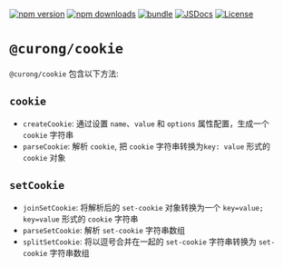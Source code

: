 [![npm version][npm-version-src]][npm-version-href]
[![npm downloads][npm-downloads-src]][npm-downloads-href]
[![bundle][bundle-src]][bundle-href]
[![JSDocs][jsdocs-src]][jsdocs-href]
[![License][license-src]][license-href]

[npm-version-src]: https://img.shields.io/npm/v/@curong/cookie?style=flat&colorA=080f12&colorB=1fa669
[npm-version-href]: https://npmjs.com/package/@curong/cookie
[npm-downloads-src]: https://img.shields.io/npm/dm/@curong/cookie?style=flat&colorA=080f12&colorB=1fa669
[npm-downloads-href]: https://npmjs.com/package/@curong/cookie
[bundle-src]: https://img.shields.io/bundlephobia/minzip/@curong/cookie?style=flat&colorA=080f12&colorB=1fa669&label=minzip
[bundle-href]: https://bundlephobia.com/result?p=@curong/cookie
[license-src]: https://img.shields.io/github/license/wtklbm/curong.svg?style=flat&colorA=080f12&colorB=1fa669
[license-href]: https://github.com/wtklbm/curong/blob/main/LICENSE
[jsdocs-src]: https://img.shields.io/badge/jsdocs-reference-080f12?style=flat&colorA=080f12&colorB=1fa669
[jsdocs-href]: https://www.jsdocs.io/package/@curong/cookie

# `@curong/cookie`

`@curong/cookie` 包含以下方法:

## `cookie`

- `createCookie`: 通过设置 `name`、`value` 和 `options` 属性配置，生成一个 `cookie` 字符串
- `parseCookie`: 解析 `cookie`, 把 `cookie` 字符串转换为`key: value` 形式的 `cookie` 对象

## `setCookie`

- `joinSetCookie`:  将解析后的 `set-cookie` 对象转换为一个 `key=value; key=value` 形式的 `cookie` 字符串
- `parseSetCookie`: 解析 `set-cookie` 字符串数组
- `splitSetCookie`: 将以逗号合并在一起的 `set-cookie` 字符串转换为 `set-cookie` 字符串数组
